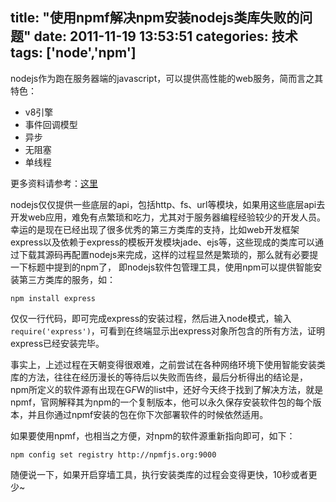 title: "使用npmf解决npm安装nodejs类库失败的问题"
date: 2011-11-19 13:53:51
categories: 技术
tags: ['node','npm']
---

nodejs作为跑在服务器端的javascript，可以提供高性能的web服务，简而言之其特色：

- v8引擎
- 事件回调模型
- 异步
- 无阻塞
- 单线程 

更多资料请参考：[这里](http://nodejs.org/)

<!--more-->

nodejs仅仅提供一些底层的api，包括http、fs、url等模块，如果用这些底层api去开发web应用，难免有点繁琐和吃力，尤其对于服务器编程经验较少的开发人员。幸运的是现在已经出现了很多优秀的第三方类库的支持，比如web开发框架express以及依赖于express的模板开发模块jade、ejs等，这些现成的类库可以通过下载其源码再配置nodejs来完成，这样的过程显然是繁琐的，那么就有必要提一下标题中提到的npm了， 即nodejs软件包管理工具，使用npm可以提供智能安装第三方类库的服务，如：

`npm install express`

仅仅一行代码，即可完成express的安装过程，然后进入node模式，输入`require('express')`，可看到在终端显示出express对象所包含的所有方法，证明express已经安装完毕。

事实上，上述过程在天朝变得很艰难，之前尝试在各种网络环境下使用智能安装类库的方法，往往在经历漫长的等待后以失败而告终，最后分析得出的结论是，npm所定义的软件源有出现在G*F*W的list中，还好今天终于找到了解决方法，就是npmf，官网解释其为npm的一个复制版本，他可以永久保存安装软件包的每个版本，并且你通过npmf安装的包在你下次部署软件的时候依然适用。

如果要使用npmf，也相当之方便，对npm的软件源重新指向即可，如下：

`npm config set registry http://npmfjs.org:9000`

随便说一下，如果开启穿墙工具，执行安装类库的过程会变得更快，10秒或者更少~ 

